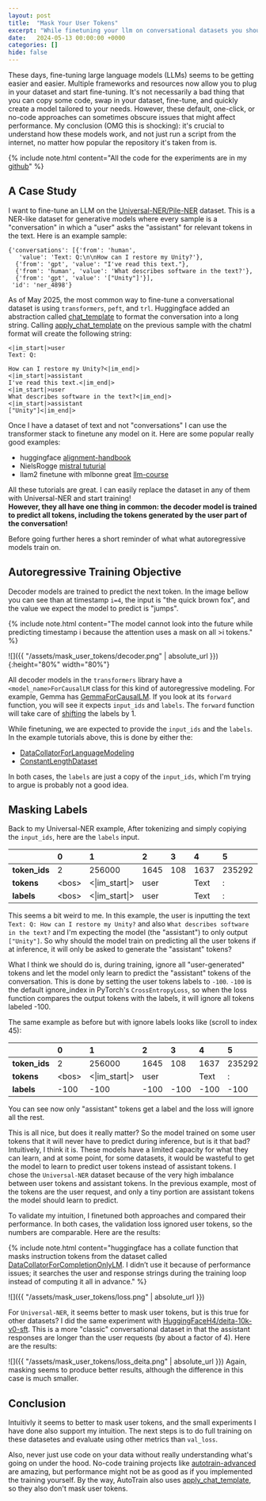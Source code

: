 ```yaml
---
layout: post
title:  "Mask Your User Tokens"
excerpt: "While finetuning your llm on conversational datasets you should ignore the user tokens during backpropagation!"
date:   2024-05-13 00:00:00 +0000
categories: []
hide: false
---
```


These days, fine-tuning large language models (LLMs) seems to be getting easier and easier. Multiple frameworks and resources now allow you to plug in your dataset and start fine-tuning. It's not necessarily a bad thing that you can copy some code, swap in your dataset, fine-tune, and quickly create a model tailored to your needs. However, these default, one-click, or no-code approaches can sometimes obscure issues that might affect performance. My conclusion (OMG this is shocking): it's crucial to understand how these models work, and not just run a script from the internet, no matter how popular the repository it's taken from is.  

{% include note.html 
    content="All the code for the experiments are in my [github](https://github.com/yonigottesman/broken_chat_formatting)"
%}

## A Case Study
I want to fine-tune an LLM on the [Universal-NER/Pile-NER](https://huggingface.co/datasets/Universal-NER/Pile-NER-type) dataset. This is a NER-like dataset for generative models where every sample is a "conversation" in which a "user" asks the "assistant" for relevant tokens in the text. Here is an example sample:

```
{'conversations': [{'from': 'human',
   'value': 'Text: Q:\n\nHow can I restore my Unity?'},
  {'from': 'gpt', 'value': "I've read this text."},
  {'from': 'human', 'value': 'What describes software in the text?'},
  {'from': 'gpt', 'value': '["Unity"]'}],
 'id': 'ner_4898'}
```
As of May 2025, the most common way to fine-tune a conversational dataset is using `transformers`, `peft`, and `trl`. Huggingface added an abstraction called [chat_template](https://huggingface.co/docs/transformers/en/chat_templating) to format the conversation into a long string. Calling [apply_chat_template](https://huggingface.co/docs/transformers/en/main_classes/tokenizer#transformers.PreTrainedTokenizer.apply_chat_template) on the previous sample with the chatml format will create the following string:

```
<|im_start|>user
Text: Q:

How can I restore my Unity?<|im_end|>
<|im_start|>assistant
I've read this text.<|im_end|>
<|im_start|>user
What describes software in the text?<|im_end|>
<|im_start|>assistant
["Unity"]<|im_end|>
```
Once I have a dataset of text and not "conversations" I can use the transformer stack to finetune any model on it. Here are some popular really good examples:  
 <!--* phi-3 [sample finetune](https://huggingface.co/microsoft/Phi-3-mini-4k-instruct/blob/main/sample_finetune.py)  -->
* huggingface [alignment-handbook](https://github.com/huggingface/alignment-handbook/blob/main/scripts/run_sft.py)
* NielsRogge [mistral tuturial](https://github.com/NielsRogge/Transformers-Tutorials/blob/master/Mistral/Supervised_fine_tuning_(SFT)_of_an_LLM_using_Hugging_Face_tooling.ipynb)
* llam2 finetune with mlbonne great [llm-course](https://github.com/mlabonne/llm-course/blob/main/Fine_tune_Llama_2_in_Google_Colab.ipynb)

All these tutorials are great. I can easily replace the dataset in any of them with Universal-NER and start training!  
**However, they all have one thing in common: the decoder model is trained to predict all tokens, including the tokens generated by the user part of the conversation!** 

Before going further heres a short reminder of what what autoregressive models train on.

## Autoregressive Training Objective
Decoder models are trained to predict the next token. In the image bellow you can see than at timestamp `i=4`, the input is "the quick brown fox", and the value we expect the model to predict is "jumps".



{% include note.html 
    content="The model cannot look into the future while predicting timestamp i because the attention uses a mask on all >i tokens." %}
    
![]({{ "/assets/mask_user_tokens/decoder.png" | absolute_url }}){:height="80%" width="80%"}  

All decoder models in the `transformers` library have a `<model_name>ForCausalLM` class for this kind of autoregressive modeling. For example, Gemma has [GemmaForCausalLM](https://github.com/huggingface/transformers/blob/v4.40.2/src/transformers/models/gemma/modeling_gemma.py#L1042C7-L1042C23). If you look at its `forward` function, you will see it expects `input_ids` and `labels`. The `forward` function will take care of [shifting](https://github.com/huggingface/transformers/blob/v4.40.2/src/transformers/models/gemma/modeling_gemma.py#L1141) the labels by 1.  

While finetuning, we are expected to provide the `input_ids` and the `labels`. In the example tutorials above, this is done by either the:
* [DataCollatorForLanguageModeling](https://github.com/huggingface/transformers/blob/v4.40.2/src/transformers/data/data_collator.py#L776) 
* [ConstantLengthDataset](https://github.com/huggingface/trl/blob/main/trl/trainer/utils.py#L491)  

In both cases, the `labels` are just a copy of the `input_ids`, which I'm trying to argue is probably not a good idea.


## Masking Labels
Back to my Universal-NER example, After tokenizing and simply copiying the `input_ids`, here are the `labels` input.  

|               | 0           | 1                    | 2    | 3   | 4    | 5      | 6    | 7      | 8   | 9    | 10   | 11   | 12      | 13   | 14    | 15     | 16                 | 17   | 18                   | 19        | 20   | 21     | 22     | 23   | 24   | 25   | 26   | 27     | 28                 | 29   | 30                   | 31   | 32   | 33   | 34        | 35       | 36   | 37   | 38   | 39     | 40                 | 41   | 42                   | 43        | 44   | 45      | 46    | 47      | 48                 | 49   | 50          |
|:--------------|:------------|:---------------------|:-----|:----|:-----|:-------|:-----|:-------|:----|:-----|:-----|:-----|:--------|:-----|:------|:-------|:-------------------|:-----|:---------------------|:----------|:-----|:-------|:-------|:-----|:-----|:-----|:-----|:-------|:-------------------|:-----|:---------------------|:-----|:-----|:-----|:----------|:---------|:-----|:-----|:-----|:-------|:-------------------|:-----|:---------------------|:----------|:-----|:--------|:------|:--------|:-------------------|:-----|:------------|
| **token_ids** | 2           | 256000               | 1645 | 108 | 1637 | 235292 | 1274 | 235292 | 109 | 2299 | 798  | 590  | 9825    | 970  | 11823 | 235336 | 256001             | 108  | 256000               | 105776    | 108  | 235285 | 235303 | 524  | 1682 | 736  | 2793 | 235265 | 256001             | 108  | 256000               | 1645 | 108  | 1841 | 19306     | 6815     | 575  | 573  | 2793 | 235336 | 256001             | 108  | 256000               | 105776    | 108  | 3681    | 45737 | 4437    | 256001             | 108  | 1           |
| **tokens**    | &lt;bos&gt; | &lt;\|im_start\|&gt; | user |     | Text | :      | Q    | :      |     | How  | can  | I    | restore | my   | Unity | ?      | &lt;\|im_end\|&gt; |      | &lt;\|im_start\|&gt; | assistant |      | I      | &#x27; | ve   | read | this | text | .      | &lt;\|im_end\|&gt; |      | &lt;\|im_start\|&gt; | user |      | What | describes | software | in   | the  | text | ?      | &lt;\|im_end\|&gt; |      | &lt;\|im_start\|&gt; | assistant |      | [&quot; | Unity | &quot;] | &lt;\|im_end\|&gt; |      | &lt;eos&gt; |
| **labels**    | &lt;bos&gt; | &lt;\|im_start\|&gt; | user |     | Text | :      | Q    | :      |     | How  | can  | I    | restore | my   | Unity | ?      | &lt;\|im_end\|&gt; |      | &lt;\|im_start\|&gt; | assistant |      | I      | &#x27; | ve   | read | this | text | .      | &lt;\|im_end\|&gt; |      | &lt;\|im_start\|&gt; | user |      | What | describes | software | in   | the  | text | ?      | &lt;\|im_end\|&gt; |      | &lt;\|im_start\|&gt; | assistant |      | [&quot; | Unity | &quot;] | &lt;\|im_end\|&gt; |      | &lt;eos&gt; |


This seems a bit weird to me. In this example, the user is inputting the text `Text: Q: How can I restore my Unity?` and also `What describes software in the text?` and I'm expecting the model (the "assistant") to only output `["Unity"]`. So why should the model train on predicting all the user tokens if at inference, it will only be asked to generate the "assistant" tokens?

What I think we should do is, during training, ignore all "user-generated" tokens and let the model only learn to predict the "assistant" tokens of the conversation. This is done by setting the user tokens labels to `-100`. `-100` is the default ignore_index in PyTorch's `CrossEntropyLoss`, so when the loss function compares the output tokens with the labels, it will ignore all tokens labeled -100.  

The same example as before but with ignore labels looks like (scroll to index 45):  
 
|               | 0           | 1                    | 2    | 3    | 4    | 5      | 6    | 7      | 8    | 9    | 10   | 11   | 12      | 13   | 14    | 15     | 16                 | 17   | 18                   | 19        | 20   | 21     | 22     | 23   | 24   | 25   | 26   | 27     | 28                 | 29   | 30                   | 31   | 32   | 33   | 34        | 35       | 36   | 37   | 38   | 39     | 40                 | 41   | 42                   | 43        | 44   | 45      | 46    | 47      | 48                 | 49   | 50          |
|:--------------|:------------|:---------------------|:-----|:-----|:-----|:-------|:-----|:-------|:-----|:-----|:-----|:-----|:--------|:-----|:------|:-------|:-------------------|:-----|:---------------------|:----------|:-----|:-------|:-------|:-----|:-----|:-----|:-----|:-------|:-------------------|:-----|:---------------------|:-----|:-----|:-----|:----------|:---------|:-----|:-----|:-----|:-------|:-------------------|:-----|:---------------------|:----------|:-----|:--------|:------|:--------|:-------------------|:-----|:------------|
| **token_ids** | 2           | 256000               | 1645 | 108  | 1637 | 235292 | 1274 | 235292 | 109  | 2299 | 798  | 590  | 9825    | 970  | 11823 | 235336 | 256001             | 108  | 256000               | 105776    | 108  | 235285 | 235303 | 524  | 1682 | 736  | 2793 | 235265 | 256001             | 108  | 256000               | 1645 | 108  | 1841 | 19306     | 6815     | 575  | 573  | 2793 | 235336 | 256001             | 108  | 256000               | 105776    | 108  | 3681    | 45737 | 4437    | 256001             | 108  | 1           |
| **tokens**    | &lt;bos&gt; | &lt;\|im_start\|&gt; | user |      | Text | :      | Q    | :      |      | How  | can  | I    | restore | my   | Unity | ?      | &lt;\|im_end\|&gt; |      | &lt;\|im_start\|&gt; | assistant |      | I      | &#x27; | ve   | read | this | text | .      | &lt;\|im_end\|&gt; |      | &lt;\|im_start\|&gt; | user |      | What | describes | software | in   | the  | text | ?      | &lt;\|im_end\|&gt; |      | &lt;\|im_start\|&gt; | assistant |      | [&quot; | Unity | &quot;] | &lt;\|im_end\|&gt; |      | &lt;eos&gt; |
| **labels**    | -100        | -100                 | -100 | -100 | -100 | -100   | -100 | -100   | -100 | -100 | -100 | -100 | -100    | -100 | -100  | -100   | -100               | -100 | -100                 | -100      | -100 | I      | &#x27; | ve   | read | this | text | .      | &lt;\|im_end\|&gt; | -100 | -100                 | -100 | -100 | -100 | -100      | -100     | -100 | -100 | -100 | -100   | -100               | -100 | -100                 | -100      | -100 | [&quot; | Unity | &quot;] | &lt;\|im_end\|&gt; | -100 | -100        |

You can see now only "assistant" tokens get a label and the loss will ignore all the rest.  


This is all nice, but does it really matter? So the model trained on some user tokens that it will never have to predict during inference, but is it that bad? Intuitively, I think it is. These models have a limited capacity for what they can learn, and at some point, for some datasets, it would be wasteful to get the model to learn to predict user tokens instead of assistant tokens. I chose the `Universal-NER` dataset because of the very high imbalance between user tokens and assistant tokens. In the previous example, most of the tokens are the user request, and only a tiny portion are assistant tokens the model should learn to predict.




To validate my intuition, I finetuned both approaches and compared their performance. In both cases, the validation loss ignored user tokens, so the numbers are comparable. Here are the results:


{% include note.html 
    content="huggingface has a collate function that masks instruction tokens from the dataset called [DataCollatorForCompletionOnlyLM]((https://github.com/huggingface/trl/blob/v0.8.6/trl/trainer/utils.py)). I didn’t use it because of performance issues; it searches the user and response strings during the training loop instead of computing it all in advance."
%}

![]({{ "/assets/mask_user_tokens/loss.png" | absolute_url }})


For `Universal-NER`, it seems better to mask user tokens, but is this true for other datasets? I did the same experiment with [HuggingFaceH4/deita-10k-v0-sft](https://huggingface.co/datasets/HuggingFaceH4/deita-10k-v0-sft). This is a more "classic" conversational dataset in that the assistant responses are longer than the user requests (by about a factor of 4). Here are the results:


![]({{ "/assets/mask_user_tokens/loss_deita.png" | absolute_url }})
Again, masking seems to produce better results, although the difference in this case is much smaller.

## Conclusion
Intuitivly it seems to better to mask user tokens, and the small experiments I have done also support my intuition. The next steps is to do full training on these datasetes and evaluate using other metrics than `val_loss`.  


Also, never just use code on your data without really understanding what's going on under the hood. No-code training projects like [autotrain-advanced](https://github.com/huggingface/autotrain-advanced) are amazing, but performance might not be as good as if you implemented the training yourself. By the way, AutoTrain also uses [apply_chat_template](https://github.com/huggingface/autotrain-advanced/blob/9c2c7b56eb2704ac16f4923d723b89b7c5364238/src/autotrain/trainers/clm/utils.py#L213), so they also don't mask user tokens.


